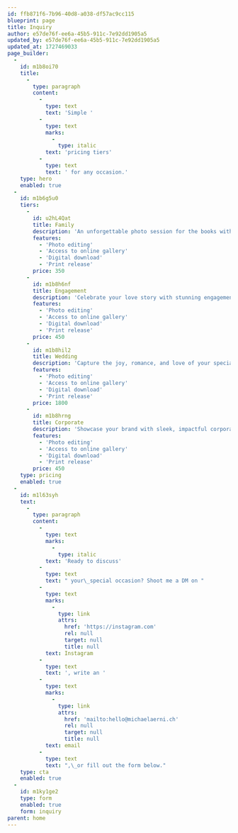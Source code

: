 ```yaml
---
id: ffb871f6-7b96-40d8-a038-df57ac9cc115
blueprint: page
title: Inquiry
author: e57de76f-ee6a-45b5-911c-7e92dd1905a5
updated_by: e57de76f-ee6a-45b5-911c-7e92dd1905a5
updated_at: 1727469033
page_builder:
  -
    id: m1b8oi70
    title:
      -
        type: paragraph
        content:
          -
            type: text
            text: 'Simple '
          -
            type: text
            marks:
              -
                type: italic
            text: 'pricing tiers'
          -
            type: text
            text: ' for any occasion.'
    type: hero
    enabled: true
  -
    id: m1b6g5u0
    tiers:
      -
        id: u2hL4Qat
        title: Family
        description: 'An unforgettable photo session for the books with your loved ones.'
        features:
          - 'Photo editing'
          - 'Access to online gallery'
          - 'Digital download'
          - 'Print release'
        price: 350
      -
        id: m1b8h6nf
        title: Engagement
        description: 'Celebrate your love story with stunning engagement photos.'
        features:
          - 'Photo editing'
          - 'Access to online gallery'
          - 'Digital download'
          - 'Print release'
        price: 450
      -
        id: m1b8hil2
        title: Wedding
        description: 'Capture the joy, romance, and love of your special day.'
        features:
          - 'Photo editing'
          - 'Access to online gallery'
          - 'Digital download'
          - 'Print release'
        price: 1800
      -
        id: m1b8hrng
        title: Corporate
        description: 'Showcase your brand with sleek, impactful corporate photography'
        features:
          - 'Photo editing'
          - 'Access to online gallery'
          - 'Digital download'
          - 'Print release'
        price: 450
    type: pricing
    enabled: true
  -
    id: m1l63syh
    text:
      -
        type: paragraph
        content:
          -
            type: text
            marks:
              -
                type: italic
            text: 'Ready to discuss'
          -
            type: text
            text: " your\_special occasion? Shoot me a DM on "
          -
            type: text
            marks:
              -
                type: link
                attrs:
                  href: 'https://instagram.com'
                  rel: null
                  target: null
                  title: null
            text: Instagram
          -
            type: text
            text: ', write an '
          -
            type: text
            marks:
              -
                type: link
                attrs:
                  href: 'mailto:hello@michaelaerni.ch'
                  rel: null
                  target: null
                  title: null
            text: email
          -
            type: text
            text: ",\_or fill out the form below."
    type: cta
    enabled: true
  -
    id: m1ky1ge2
    type: form
    enabled: true
    form: inquiry
parent: home
---
```

